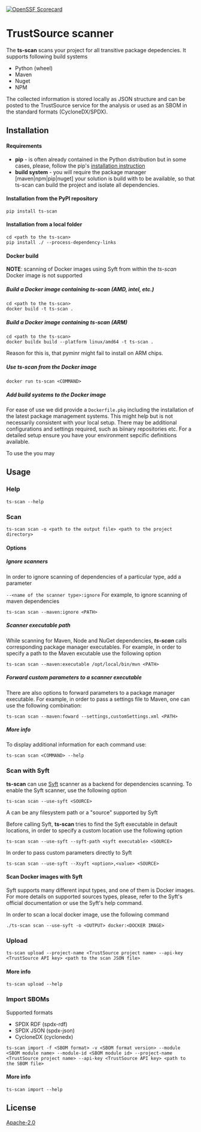 [![OpenSSF Scorecard](https://api.scorecard.dev/projects/github.com/trustsource/ts-scan/badge)](https://scorecard.dev/viewer/?uri=github.com/trustsource/ts-scan)

# TrustSource scanner

The **ts-scan** scans your project for all transitive package depedencies. It supports following build systems

- Python (wheel)
- Maven
- Nuget
- NPM

The collected information is stored locally as JSON structure and can be posted to the TrustSource service for the analysis or used as an SBOM in the standard formats (CycloneDX/SPDX). 



## Installation

#### Requirements

- **pip** - is often already contained in the Python distribution but in some cases, please, follow the pip's [installation instruction](https://pip.pypa.io/en/stable/installing/) 
- **build system** - you will require the package manager [maven|npm|pip|nuget] your solution is build with to be available, so that ts-scan can build the project and isolate all dependencies.    

#### Installation from the PyPI repository

```shell
pip install ts-scan
```

#### Installation from a local folder

```shell
cd <path to the ts-scan>
pip install ./ --process-dependency-links
```

#### Docker build

**NOTE**: scanning of Docker images using Syft from within the *ts-scan* Docker image is not supported   

##### Build a Docker image containing ts-scan (AMD, intel, etc.)

```shell
cd <path to the ts-scan>
docker build -t ts-scan .
```
##### Build a Docker image containing ts-scan (ARM)

```shell
cd <path to the ts-scan>
docker buildx build --platform linux/amd64 -t ts-scan .
```
Reason for this is, that pyminr might fail to install on ARM chips.  

##### Use ts-scan from the Docker image

```shell
docker run ts-scan <COMMAND>
```

##### Add build systems to the Docker image

For ease of use we did provide a `Dockerfile.pkg` including the installation of the latest package management systems. This might help but is not necessarily consistent with your local setup. There may be additional configurations and settings required, such as biinary repositories etc. For a detailed setup ensure you have your environment sepcific definitions available.

To use the you may 

## Usage

### Help

```shell
ts-scan --help
```

### Scan

```shell
ts-scan scan -o <path to the output file> <path to the project directory>
```

#### Options

##### Ignore scanners

In order to ignore scanning of dependencies of a particular type, add a parameter

`--<name of the scanner type>:ignore`
For example, to ignore scanning of maven dependencies

```shell
ts-scan scan --maven:ignore <PATH>
```

##### Scanner executable path

While scanning for  Maven, Node and NuGet dependencies, ***ts-scan*** calls corresponding package manager executables. For example, in order to specify a path to the Maven excutable use the following option

```shell
ts-scan scan --maven:executable /opt/local/bin/mvn <PATH>
```

##### Forward custom parameters to a scanner executable

There are also options to forward parameters to a package manager executable. For example, in order to pass a settings file to Maven, one can use the following combination:

```shell
ts-scan scan --maven:foward --settings,customSettings.xml <PATH>
```

##### More info
To display additional information for each command use:
```shell
ts-scan scan <COMMAND> --help
```

### Scan with Syft

**ts-scan** can use [Syft](https://github.com/anchore/syft) scanner as a backend for dependencies scanning. To enable the Syft scanner, use the following option

```shell
ts-scan scan --use-syft <SOURCE>
```

A <SOURCE> can be any filesystem path or a "source" supported by Syft

Before calling Syft, **ts-scan** tries to find the Syft executable in default locations, in order to specify a custom location use the following option

```shell
ts-scan scan --use-syft --syft-path <syft executable> <SOURCE>
```

In order to pass custom parameters directly to Syft

```
ts-scan scan --use-syft --Xsyft <option>,<value> <SOURCE>
```

#### Scan Docker images with Syft

Syft supports many different input types, and one of them is Docker images. For more details on supported sources types, please, refer to the Syft's official documentation or use the Syft's help command. 

In order to scan a local docker image, use the following command

```shell
./ts-scan scan --use-syft -o <OUTPUT> docker:<DOCKER IMAGE>
```

### Upload

```shell
ts-scan upload --project-name <TrustSource project name> --api-key <TrustSource API key> <path to the scan JSON file>
```

#### More info

```shell
ts-scan upload --help
```

### Import SBOMs

Supported formats

- SPDX RDF (spdx-rdf)
- SPDX JSON (spdx-json)
- CycloneDX (cyclonedx)

```shell
ts-scan import -f <SBOM format> -v <SBOM format version> --module <SBOM module name> --module-id <SBOM module id> --project-name <TrustSource project name> --api-key <TrustSource API key> <path to the SBOM file>
```

#### More info

```shell
ts-scan import --help
```

## License

[Apache-2.0](https://github.com/trustsource/ts-pip-plugin/blob/master/LICENSE)
